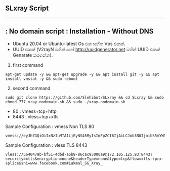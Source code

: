 ## SLxray Script 

------------------------------------------
## : No domain script : Installation - Without DNS

* Ubuntu 20.04 or Ubuntu-latest Os එක සහිත Vps එකක්.
* UUID එකක් (V2rayN මගින් හෝ http://uuidgenerator.net මගින් UUID එකක් Genarate කරගන්න).

1) first command 
```
apt-get update -y && apt-get upgrade -y && apt install git -y && apt install vnstat -y && sudo reboot  
```

2) second command
```
sudo git clone https://github.com/Slehibot/SLxray && cd SLxray && sudo chmod 777 xray-nodomain.sh && sudo ./xray-nodomain.sh  
```
* 80 : vmess+tcp+http
* 8443 : vless+tcp+xtls  

Sample Configuration : vmess Non TLS 80
```
vmess://eyJhZGQiOiIxNzIuMTA1LjEyNS45MyIsImFpZCI6IjAiLCJob3N0IjoibS5mYWNlYm9vay5jb20iLCJpZCI6IjU2NDA0NzliLWJmNTEtNGRiZC1hNWI4LTg2Y2FjOTUwMDBhOSIsIm5ldCI6InRjcCIsInBhdGgiOiIvIiwicG9ydCI6IjgwIiwicHMiOiJMYWttYWxfU0dfWHJheV8iLCJzY3kiOiJhdXRvIiwic25pIjoiIiwidGxzIjoiIiwidHlwZSI6Imh0dHAiLCJ2IjoiMiJ9 
```
Sample Configuration : vless TLS 8443 
```
vless://5640479b-bf51-4dbd-a5b8-86cac95000a9@172.105.125.93:8443?security=xtls&encryption=none&headerType=none&type=tcp&flow=xtls-rprx-splice&sni=www.facebook.com#Lakmal_SG_Xray_ 
```
